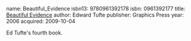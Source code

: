 name: Beautiful_Evidence
isbn13: 9780961392178
isbn: 0961392177
title: [Beautiful Evidence](http://amzn.com/0961392177)
author: Edward Tufte
publisher: Graphics Press
year: 2006
acquired: 2009-10-04

Ed Tufte's fourth book.
